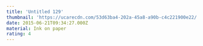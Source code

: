 ```yaml
---
title: 'Untitled 129'
thumbnail: 'https://ucarecdn.com/53d63ba4-202a-45a8-a90b-c4c221900e22/'
date: 2015-06-21T09:34:27.000Z
material: Ink on paper
rating: 4
---
```

